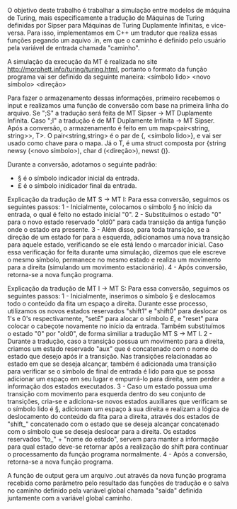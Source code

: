 O objetivo deste trabalho é trabalhar a simulação entre modelos de máquina de Turing, mais especificamente a tradução de Máquinas de Turing definidas por Sipser para Máquinas de Turing Duplamente Infinitas, e vice-versa.
Para isso, implementamos em C++ um tradutor que realiza essas funções pegando um aquivo .in, em que o caminho é definido pelo usuário pela variável de entrada chamada "caminho".

A simulação da execução da MT é realizada no site http://morphett.info/turing/turing.html, portanto o formato da função programa vai ser definido da seguinte maneira:
<estado atual> <símbolo lido> <novo símbolo> <direção> <novo estado>

Para fazer o armazenamento dessas informações, primeiro recebemos o input e realizamos uma função de conversão com base na primeira linha do arquivo. Se ";S" a tradução será feita de MT Sipser -> MT Duplamente Infinita. Caso
";I" a tradução é de MT Duplamente Infinita -> MT Sipser.
Após a conversão, o armazenamento é feito em um map<pair<string, string>>, T>. O pair<string,string> é o par de {<estado atual>, <símbolo lido>}, e vai ser usado como chave para o mapa. Já o T, é uma struct composta por 
{string newsy (<novo símbolo>), char d (<direção>), newst (<novo estado>)}.

Durante a conversão, adotamos o seguinte padrão:
* § é o símbolo indicador inicial da entrada.
* £ é o símbolo inidicador final da entrada.

Explicação da tradução de MT S -> MT I:
Para essa conversão, seguimos os seguintes passos:
1 - Inicialmente, colocamos o símbolo § no início da entrada, o qual é feito no estado inicial "0".
2 - Substituímos o estado "0" para o novo estado reservado "old0" para cada transição da antiga função onde o estado era presente.
3 - Além disso, para toda transição, se a direção de um estado for para a esquerda, adicionamos uma nova transição para aquele estado, verificando se ele está lendo o marcador inicial. Caso essa verificação for feita durante uma simulação,
dizemos que ele escreve o mesmo símbolo, permanece no mesmo estado e realiza um movimento para a direita (simulando um movimento estacionário).
4 - Após conversão, retorna-se a nova função programa. 

Explicação da tradução de MT I -> MT S:
Para essa conversão, seguimos os seguintes passos:
1 - Inicialmente, inserimos o símbolo § e deslocamos todo o conteúdo da fita um espaço a direita. Durante esse processo, utilizamos os novos estados reservados "shift1" e "shift0" para deslocar os 1's e 0's
respectivamente, "set£" para alocar o símbolo £, e "reset" para colocar o cabeçote novamente no início da entrada. Também substituímos o estado "0" por "old0", de forma similiar a tradução MT S -> MT I.
2 - Durante a tradução, caso a transição possua um movimento para a direita, criamos um estado reservado "aux" que é concatenado com o nome do estado que desejo após ir a transição.
Nas transições relacionadas ao estado em que se deseja alcançar, também é adicionada uma transição para verificar se o símbolo de final de entrada é lido para que se possa adicionar um espaço em seu lugar e empurrá-lo para direita, sem perder a informação dos estados executados.
3 - Caso um estado possua uma transição com movimento para esquerda dentro do seu conjunto de transições, cria-se e adiciona-se novos estados auxiliares que verificam se o símbolo lido é §, adicionam um espaço à sua direita e realizam a lógica de deslocamento do conteúdo da fita para a direita, através dos estados de "shift_" concatenado com o estado que se deseja alcançar concatenado com o símbolo que se deseja deslocar para a direita. 
Os estados reservados  "to_" + "nome do estado", servem para manter a informação para qual estado deve-se retornar após a realização do shift para continuar o processamento da função programa normalmente.
4 - Após a conversão, retorna-se a nova função programa. 

A função de output gera um arquivo .out através da nova função programa recebida como parâmetro pelo resultado das funções de tradução e o salva no caminho definido pela variável global chamada "saida" definida juntamente com a variável global caminho.
